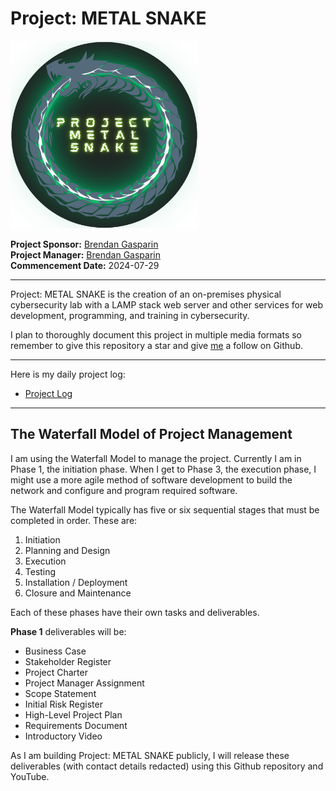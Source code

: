 # Project: METAL SNAKE  

<img src="./images/Project-METAL-SNAKE-logo.png" alt="Project METAL SNAKE logo" height="300" width="300" />

**Project Sponsor:** [Brendan Gasparin](https://linktr.ee/brendangasparin)  
**Project Manager:** [Brendan Gasparin](https://linktr.ee/brendangasparin)  
**Commencement Date:** 2024-07-29  

---

Project: METAL SNAKE is the creation of an on-premises physical cybersecurity lab with a LAMP stack web server and other services for web development, programming, and training in cybersecurity.  

I plan to thoroughly document this project in multiple media formats so remember to give this repository a star and give [me](https://github.com/brendangasparin) a follow on Github.    

---

Here is my daily project log:
- [Project Log](./project-log/log.md)  

---

## The Waterfall Model of Project Management

I am using the Waterfall Model to manage the project. Currently I am in Phase 1, the initiation phase. When I get to Phase 3, the execution phase, I might use a more agile method of software development to build the network and configure and program required software.  

The Waterfall Model typically has five or six sequential stages that must be completed in order. These are:  

1. Initiation  
2. Planning and Design  
3. Execution  
4. Testing  
5. Installation / Deployment  
6. Closure and Maintenance  

Each of these phases have their own tasks and deliverables.  

**Phase 1** deliverables will be: 
- Business Case  
- Stakeholder Register  
- Project Charter  
- Project Manager Assignment  
- Scope Statement  
- Initial Risk Register  
- High-Level Project Plan  
- Requirements Document  
- Introductory Video  

As I am building Project: METAL SNAKE publicly, I will release these deliverables (with contact details redacted) using this Github repository and YouTube.  